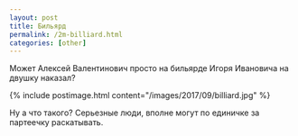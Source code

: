```yaml
---
layout: post
title: Бильярд
permalink: /2m-billiard.html
categories: [other]
---
```


Может Алексей Валентинович просто на бильярде Игоря Ивановича на двушку наказал?

{% include postimage.html content="/images/2017/09/billiard.jpg" %}

Ну а что такого? Серьезные люди, вполне могут по единичке за партеечку раскатывать.
